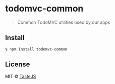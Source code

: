 # todomvc-common

> Common TodoMVC utilities used by our apps


## Install

```
$ npm install todomvc-common
```


## License

MIT © [TasteJS](http://tastejs.com)
